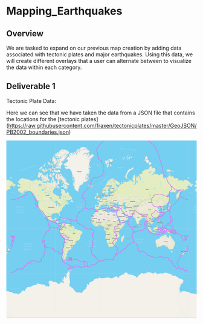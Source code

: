 # Mapping_Earthquakes

## Overview
We are tasked to expand on our previous map creation by adding data associated with tectonic plates and major earthquakes. Using this data, we will create different overlays that a user can alternate between to visualize the data within each category.

## Deliverable 1 
Tectonic Plate Data:

Here we can see that we have taken the data from a JSON file that contains the locations for the [tectonic plates] (https://raw.githubusercontent.com/fraxen/tectonicplates/master/GeoJSON/PB2002_boundaries.json)

![](https://github.com/mooshak21/Mapping_Earthquakes/blob/main/Earthquake_Challenge/Resources/Tectonic.png)

